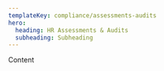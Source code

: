 ```yaml
---
templateKey: compliance/assessments-audits
hero:
  heading: HR Assessments & Audits
  subheading: Subheading
---
```

Content
